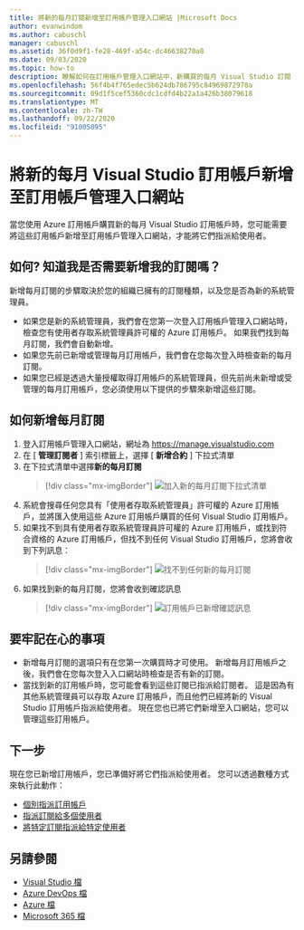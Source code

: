 ```yaml
---
title: 將新的每月訂閱新增至訂用帳戶管理入口網站 |Microsoft Docs
author: evanwindom
ms.author: cabuschl
manager: cabuschl
ms.assetid: 36f0d9f1-fe28-469f-a54c-dc46638270a8
ms.date: 09/03/2020
ms.topic: how-to
description: 瞭解如何在訂用帳戶管理入口網站中，新購買的每月 Visual Studio 訂閱
ms.openlocfilehash: 56f4b4f765edec5b624db786795c84969872978a
ms.sourcegitcommit: 09d1f5cef5360cdc1cdfd4b22a1a426b38079618
ms.translationtype: MT
ms.contentlocale: zh-TW
ms.lasthandoff: 09/22/2020
ms.locfileid: "91005095"
---
```

# <a name="add-new-monthly-visual-studio-subscriptions-to-the-subscriptions-administration-portal"></a>將新的每月 Visual Studio 訂用帳戶新增至訂用帳戶管理入口網站
當您使用 Azure 訂用帳戶購買新的每月 Visual Studio 訂用帳戶時，您可能需要將這些訂用帳戶新增至訂用帳戶管理入口網站，才能將它們指派給使用者。  

## <a name="how-do-i-know-if-i-need-to-add-my-subscriptions"></a>如何? 知道我是否需要新增我的訂閱嗎？
新增每月訂閱的步驟取決於您的組織已擁有的訂閱種類，以及您是否為新的系統管理員。
- 如果您是新的系統管理員，我們會在您第一次登入訂用帳戶管理入口網站時，檢查您有使用者存取系統管理員許可權的 Azure 訂用帳戶。  如果我們找到每月訂閱，我們會自動新增。 
- 如果您先前已新增或管理每月訂用帳戶，我們會在您每次登入時檢查新的每月訂閱。 
- 如果您已經是透過大量授權取得訂用帳戶的系統管理員，但先前尚未新增或受管理的每月訂用帳戶，您必須使用以下提供的步驟來新增這些訂閱。

## <a name="how-to-add-monthly-subscriptions"></a>如何新增每月訂閱
1. 登入訂用帳戶管理入口網站，網址為 <https://manage.visualstudio.com>
1. 在 [ **管理訂閱者** ] 索引標籤上，選擇 [ **新增合約** ] 下拉式清單 
1. 在下拉式清單中選擇**新的每月訂閱**
   > [!div class="mx-imgBorder"]
   > ![加入新的每月訂閱下拉式清單](_img/add-monthly-subs/add-subs-drop-down.png "選擇 [新增合約]，然後選擇 [新的每月訂閱]。")
1. 系統會搜尋任何您具有「使用者存取系統管理員」許可權的 Azure 訂用帳戶，並將匯入使用這些 Azure 訂用帳戶購買的任何 Visual Studio 訂用帳戶。
1. 如果找不到具有使用者存取系統管理員許可權的 Azure 訂用帳戶，或找到符合資格的 Azure 訂用帳戶，但找不到任何 Visual Studio 訂用帳戶，您將會收到下列訊息：
   > [!div class="mx-imgBorder"]
   > ![找不到任何新的每月訂閱](_img/add-monthly-subs/no-subs-found.png "指出沒有 Azure 訂用帳戶或 Visual Studio 訂用帳戶可供您使用的錯誤訊息。")
1. 如果找到新的每月訂閱，您將會收到確認訊息
   > [!div class="mx-imgBorder"]
   > ![訂用帳戶已新增確認訊息](_img/add-monthly-subs/subs-added-confirmation.png "確認訊息將會顯示您已新增的訂用帳戶。")

## <a name="things-to-keep-in-mind"></a>要牢記在心的事項
- 新增每月訂閱的選項只有在您第一次購買時才可使用。  新增每月訂用帳戶之後，我們會在您每次登入入口網站時檢查是否有新的訂閱。 
- 當找到新的訂用帳戶時，您可能會看到這些訂閱已指派給訂閱者。  這是因為有其他系統管理員可以存取 Azure 訂用帳戶，而且他們已經將新的 Visual Studio 訂用帳戶指派給使用者。  現在您也已將它們新增至入口網站，您可以管理這些訂用帳戶。 

## <a name="next-steps"></a>下一步
現在您已新增訂用帳戶，您已準備好將它們指派給使用者。  您可以透過數種方式來執行此動作：
- [個別指派訂用帳戶](assign-license.md)
- [指派訂閱給多個使用者](assign-license-bulk.md)
- [將特定訂閱指派給特定使用者](assign-guid.md)

## <a name="see-also"></a>另請參閱
- [Visual Studio 檔](/visualstudio/)
- [Azure DevOps 檔](/azure/devops/)
- [Azure 檔](/azure/)
- [Microsoft 365 檔](/microsoft-365/)